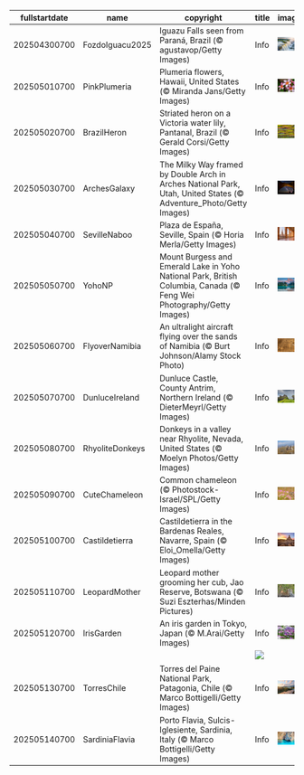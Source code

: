 |fullstartdate|name|copyright|title|image|
|--|--|--|--|--|
202504300700|FozdoIguacu2025|Iguazu Falls seen from Paraná, Brazil (© agustavop/Getty Images)|Info|![](/en-AU/2025/05/202504300700FozdoIguacu2025.jpg)|
202505010700|PinkPlumeria|Plumeria flowers, Hawaii, United States (© Miranda Jans/Getty Images)|Info|![](/en-AU/2025/05/202505010700PinkPlumeria.jpg)|
202505020700|BrazilHeron|Striated heron on a Victoria water lily, Pantanal, Brazil (© Gerald Corsi/Getty Images)|Info|![](/en-AU/2025/05/202505020700BrazilHeron.jpg)|
202505030700|ArchesGalaxy|The Milky Way framed by Double Arch in Arches National Park, Utah, United States (© Adventure_Photo/Getty Images)|Info|![](/en-AU/2025/05/202505030700ArchesGalaxy.jpg)|
202505040700|SevilleNaboo|Plaza de España, Seville, Spain (© Horia Merla/Getty Images)|Info|![](/en-AU/2025/05/202505040700SevilleNaboo.jpg)|
202505050700|YohoNP|Mount Burgess and Emerald Lake in Yoho National Park, British Columbia, Canada (© Feng Wei Photography/Getty Images)|Info|![](/en-AU/2025/05/202505050700YohoNP.jpg)|
202505060700|FlyoverNamibia|An ultralight aircraft flying over the sands of Namibia (© Burt Johnson/Alamy Stock Photo)|Info|![](/en-AU/2025/05/202505060700FlyoverNamibia.jpg)|
202505070700|DunluceIreland|Dunluce Castle, County Antrim, Northern Ireland (© DieterMeyrl/Getty Images)|Info|![](/en-AU/2025/05/202505070700DunluceIreland.jpg)|
202505080700|RhyoliteDonkeys|Donkeys in a valley near Rhyolite, Nevada, United States (© Moelyn Photos/Getty Images)|Info|![](/en-AU/2025/05/202505080700RhyoliteDonkeys.jpg)|
202505090700|CuteChameleon|Common chameleon (© Photostock-Israel/SPL/Getty Images)|Info|![](/en-AU/2025/05/202505090700CuteChameleon.jpg)|
202505100700|Castildetierra|Castildetierra in the Bardenas Reales, Navarre, Spain (© Eloi_Omella/Getty Images)|Info|![](/en-AU/2025/05/202505100700Castildetierra.jpg)|
202505110700|LeopardMother|Leopard mother grooming her cub, Jao Reserve, Botswana (© Suzi Eszterhas/Minden Pictures)|Info|![](/en-AU/2025/05/202505110700LeopardMother.jpg)|
202505120700|IrisGarden|An iris garden in Tokyo, Japan (© M.Arai/Getty Images)|Info|![](/en-AU/2025/05/202505120700IrisGarden.jpg)|
||||![](/en-AU/2025/05/.jpg)|
202505130700|TorresChile|Torres del Paine National Park, Patagonia, Chile (© Marco Bottigelli/Getty Images)|Info|![](/en-AU/2025/05/202505130700TorresChile.jpg)|
202505140700|SardiniaFlavia|Porto Flavia, Sulcis-Iglesiente, Sardinia, Italy (© Marco Bottigelli/Getty Images)|Info|![](/en-AU/2025/05/202505140700SardiniaFlavia.jpg)|
